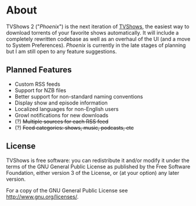 # About
TVShows 2 ("_Phoenix_") is the next iteration of [TVShows](http://deathtobunnies.com/tvshows/), the easiest way to download torrents of your favorite shows automatically. It will include a completely rewritten codebase as well as an overhaul of the UI (and a move to System Preferences). _Phoenix_ is currently in the late stages of planning but I am still open to any feature suggestions.

## Planned Features
* Custom RSS feeds
* Support for NZB files
* Better support for non-standard naming conventions
* Display show and episode information
* Localized languages for non-English users
* Growl notifications for new downloads
* (?) <del>Multiple sources for each RSS feed</del>
* (?) <del>Feed categories: shows, music, podcasts, etc</del>

## License
TVShows is free software: you can redistribute it and/or modify it under the terms of the GNU General Public License as published by the Free Software Foundation, either version 3 of the License, or (at your option) any later version.

For a copy of the GNU General Public License see <http://www.gnu.org/licenses/>.